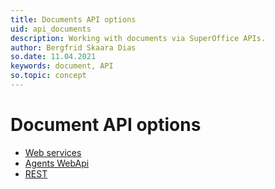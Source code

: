 ```yaml
---
title: Documents API options
uid: api_documents
description: Working with documents via SuperOffice APIs.
author: Bergfrid Skaara Dias
so.date: 11.04.2021
keywords: document, API
so.topic: concept
---
```


# Document API options

* [Web services][1]
* [Agents WebApi][2]
* [REST][3]

<!-- Referenced links -->
[1]: services/index.md
[2]: agents-web-api/index.md
[3]: rest/index.md
